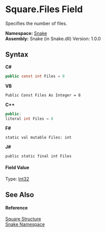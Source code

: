 # Square.Files Field
 

Specifies the number of files.

**Namespace:**&nbsp;<a href="N_Snake">Snake</a><br />**Assembly:**&nbsp;Snake (in Snake.dll) Version: 1.0.0

## Syntax

**C#**<br />
``` C#
public const int Files = 8
```

**VB**<br />
``` VB
Public Const Files As Integer = 8
```

**C++**<br />
``` C++
public:
literal int Files = 8
```

**F#**<br />
``` F#
static val mutable Files: int
```

**J#**<br />
``` J#
public static final int Files
```


#### Field Value
Type: <a href="https://docs.microsoft.com/dotnet/api/system.int32" target="_blank" rel="noopener noreferrer">Int32</a>

## See Also


#### Reference
<a href="T_Snake_Square">Square Structure</a><br /><a href="N_Snake">Snake Namespace</a><br />